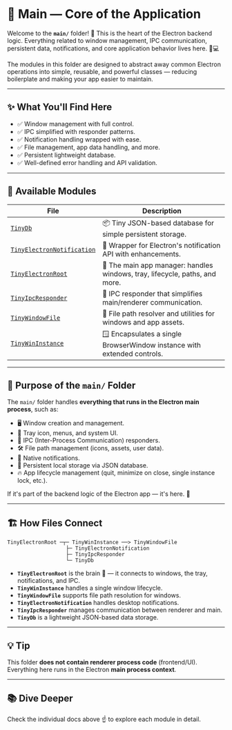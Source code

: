 # 📂 Main — Core of the Application

Welcome to the **`main/`** folder! 🎉 This is the heart of the Electron backend logic. Everything related to window management, IPC communication, persistent data, notifications, and core application behavior lives here. 🧠💻

The modules in this folder are designed to abstract away common Electron operations into simple, reusable, and powerful classes — reducing boilerplate and making your app easier to maintain.

---

## ✨ What You'll Find Here

- ✅ Window management with full control.
- ✅ IPC simplified with responder patterns.
- ✅ Notification handling wrapped with ease.
- ✅ File management, app data handling, and more.
- ✅ Persistent lightweight database.
- ✅ Well-defined error handling and API validation.

---

## 📜 Available Modules

| File                          | Description                                      |
| ----------------------------- | ------------------------------------------------ |
| [`TinyDb`](./TinyDb.md)                                     | 📦 Tiny JSON-based database for simple persistent storage. |
| [`TinyElectronNotification`](./TinyElectronNotification.md) | 🔔 Wrapper for Electron's notification API with enhancements. |
| [`TinyElectronRoot`](./TinyElectronRoot.md)                 | 🚀 The main app manager: handles windows, tray, lifecycle, paths, and more. |
| [`TinyIpcResponder`](./TinyIpcResponder.md)                 | 📡 IPC responder that simplifies main/renderer communication. |
| [`TinyWindowFile`](./TinyWindowFile.md)                     | 📁 File path resolver and utilities for windows and app assets. |
| [`TinyWinInstance`](./TinyWinInstance.md)                   | 🪟 Encapsulates a single BrowserWindow instance with extended controls. |

---

## 🚀 Purpose of the `main/` Folder

The `main/` folder handles **everything that runs in the Electron main process**, such as:

- 🖥️ Window creation and management.
- 🔗 Tray icon, menus, and system UI.
- 📡 IPC (Inter-Process Communication) responders.
- 🛠️ File path management (icons, assets, user data).
- 🔔 Native notifications.
- 💾 Persistent local storage via JSON database.
- 🔥 App lifecycle management (quit, minimize on close, single instance lock, etc.).

If it's part of the backend logic of the Electron app — it's here. 🍮

---

## 🏗️ How Files Connect

```plaintext
TinyElectronRoot ─┬─ TinyWinInstance ──> TinyWindowFile
                   ├─ TinyElectronNotification
                   ├─ TinyIpcResponder
                   └─ TinyDb
````

* **`TinyElectronRoot`** is the brain 🧠 — it connects to windows, the tray, notifications, and IPC.
* **`TinyWinInstance`** handles a single window lifecycle.
* **`TinyWindowFile`** supports file path resolution for windows.
* **`TinyElectronNotification`** handles desktop notifications.
* **`TinyIpcResponder`** manages communication between renderer and main.
* **`TinyDb`** is a lightweight JSON-based data storage.

---

## 💡 Tip

This folder **does not contain renderer process code** (frontend/UI). Everything here runs in the Electron **main process context**.

---

## 📚 Dive Deeper

Check the individual docs above ☝️ to explore each module in detail.
